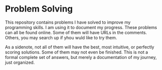 # Problem Solving
This repository contains problems I have solved to improve my programming skills.
I am using it to document my progress.
These problems can all be found online. Some of them will have URLs in the comments. Others, you may search up if yhou wuld like to try them.

As a sidenote, not all of them will have the best, most intuitive, or perfectly scoring solutions.
Some of them may not even be finished.
This is not a formal complete set of answers, but merely a documentation of my journey, just organized.
